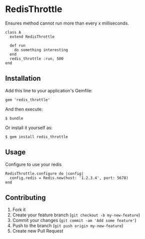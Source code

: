 # RedisThrottle

Ensures method cannot run more than every x milliseconds.

    class A
      extend RedisThrottle
      
      def run
        do something interesting
      end
      redis_throttle :run, 500
    end


## Installation

Add this line to your application's Gemfile:

    gem 'redis_throttle'

And then execute:

    $ bundle

Or install it yourself as:

    $ gem install redis_throttle


## Usage

Configure to use your redis

    RedisThrottle.configure do |config|
      config.redis = Redis.new(host: '1.2.3.4', port: 5678)
    end


## Contributing

1. Fork it
2. Create your feature branch (`git checkout -b my-new-feature`)
3. Commit your changes (`git commit -am 'Add some feature'`)
4. Push to the branch (`git push origin my-new-feature`)
5. Create new Pull Request
